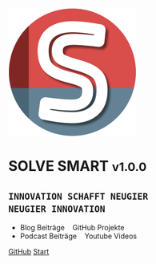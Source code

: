 ![logo](_media/logo.png ':size=144')

# SOLVE SMART <small>v1.0.0</small>

## `INNOVATION SCHAFFT NEUGIER`<br>`NEUGIER INNOVATION`

* <i class="fas fa-feather-alt"></i> Blog Beiträge&nbsp;&nbsp;&nbsp;<i class="fab fa-github"></i> GitHub Projekte
* <i class="fas fa-podcast"></i> Podcast Beiträge&nbsp;&nbsp;&nbsp;<i class="fab fa-youtube"></i> Youtube Videos

[GitHub](https://github.com/sven-seyfert/solve-smart/)
[Start](/de/README)
